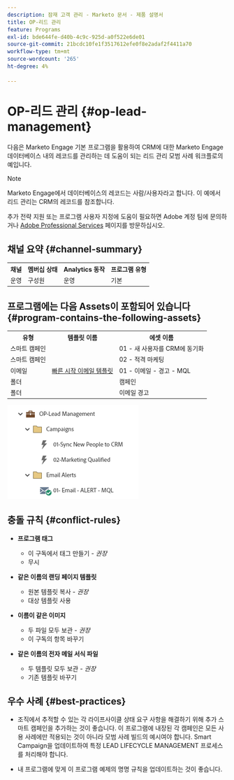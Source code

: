 ```yaml
---
description: 잠재 고객 관리 - Marketo 문서 - 제품 설명서
title: OP-리드 관리
feature: Programs
exl-id: bde644fe-d40b-4c9c-925d-a0f522e6de01
source-git-commit: 21bcdc10fe1f3517612efe0f8e2adaf2f4411a70
workflow-type: tm+mt
source-wordcount: '265'
ht-degree: 4%

---
```


# OP-리드 관리 {#op-lead-management}

다음은 Marketo Engage 기본 프로그램을 활용하여 CRM에 대한 Marketo Engage 데이터베이스 내의 레코드를 관리하는 데 도움이 되는 리드 관리 모범 사례 워크플로의 예입니다.

>[!NOTE]
>
>Marketo Engage에서 데이터베이스의 레코드는 사람/사용자라고 합니다. 이 예에서 리드 관리는 CRM의 레코드를 참조합니다.

추가 전략 지원 또는 프로그램 사용자 지정에 도움이 필요하면 Adobe 계정 팀에 문의하거나 [Adobe Professional Services](https://business.adobe.com/customers/consulting-services/main.html) 페이지를 방문하십시오.

## 채널 요약 {#channel-summary}

<table style="table-layout:auto">
 <tbody>
  <tr>
   <th>채널</th>
   <th>멤버십 상태</th>
   <th>Analytics 동작</th>
   <th>프로그램 유형</th>
  </tr>
  <tr>
   <td>운영</td>
   <td>구성원</td>
   <td>운영</td>
   <td>기본</td>
  </tr>
 </tbody>
</table>

## 프로그램에는 다음 Assets이 포함되어 있습니다 {#program-contains-the-following-assets}

<table style="table-layout:auto">
 <tbody>
  <tr>
   <th>유형</th>
   <th>템플릿 이름</th>
   <th>에셋 이름</th>
  </tr>
  <tr>
   <td>스마트 캠페인</td>
   <td> </td>
   <td>01 - 새 사용자를 CRM에 동기화</td>
  </tr>
  <tr>
   <td>스마트 캠페인</td>
   <td> </td>
   <td>02 - 적격 마케팅</td>
  </tr>
  <tr>
   <td>이메일</td>
   <td><a href="/help/marketo/product-docs/core-marketo-concepts/programs/program-library/quick-start-email-template.md" target="_blank">빠른 시작 이메일 템플릿</a></td>
   <td>01 - 이메일 - 경고 - MQL</td>
  </tr>
  <tr>
   <td>폴더</td>
   <td> </td>
   <td>캠페인</td>
  </tr>
  <tr>
   <td>폴더</td>
   <td> </td>
   <td>이메일 경고</td>
  </tr>
 </tbody>
</table>

![](assets/op-lead-management-1.png)

## 충돌 규칙 {#conflict-rules}

* **프로그램 태그**
   * 이 구독에서 태그 만들기 - _권장_
   * 무시

* **같은 이름의 랜딩 페이지 템플릿**
   * 원본 템플릿 복사 - _권장_
   * 대상 템플릿 사용

* **이름이 같은 이미지**
   * 두 파일 모두 보관 - _권장_
   * 이 구독의 항목 바꾸기

* **같은 이름의 전자 메일 서식 파일**
   * 두 템플릿 모두 보관 - _권장_
   * 기존 템플릿 바꾸기

## 우수 사례 {#best-practices}

* 조직에서 추적할 수 있는 각 라이프사이클 상태 요구 사항을 해결하기 위해 추가 스마트 캠페인을 추가하는 것이 좋습니다. 이 프로그램에 내장된 각 캠페인은 모든 사용 사례에만 적용되는 것이 아니라 모범 사례 빌드의 예시여야 합니다. Smart Campaign을 업데이트하여 특정 LEAD LIFECYCLE MANAGEMENT 프로세스를 처리해야 합니다.

* 내 프로그램에 맞게 이 프로그램 예제의 명명 규칙을 업데이트하는 것이 좋습니다.
